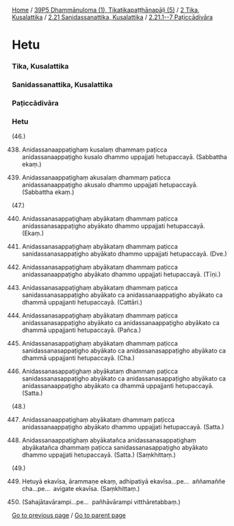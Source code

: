 
[Home](/) / [39P5 Dhammānuloma (1), Tikatikapaṭṭhānapāḷi (5)](/tipitaka/39P5.md) / [2 Tika, Kusalattika](/tipitaka/39P5/2.md) / [2.21 Sanidassanattika, Kusalattika](/tipitaka/39P5/2/2.21.md) / [2.21.1--7 Paṭiccādivāra](/tipitaka/39P5/2/2.21/2.21.1--7.md)

# Hetu

### Tika, Kusalattika

### Sanidassanattika, Kusalattika

### Paṭiccādivāra

### Hetu

(46.)

438. Anidassanaappaṭighaṃ kusalaṃ dhammaṃ paṭicca anidassanaappaṭigho kusalo dhammo uppajjati hetupaccayā. (Sabbattha ekaṃ.)

439. Anidassanaappaṭighaṃ akusalaṃ dhammaṃ paṭicca anidassanaappaṭigho akusalo dhammo uppajjati hetupaccayā. (Sabbattha ekaṃ.)

(47.)

440. Anidassanasappaṭighaṃ abyākataṃ dhammaṃ paṭicca anidassanasappaṭigho abyākato dhammo uppajjati hetupaccayā. (Ekaṃ.)

441. Anidassanasappaṭighaṃ abyākataṃ dhammaṃ paṭicca sanidassanasappaṭigho abyākato dhammo uppajjati hetupaccayā. (Dve.)

442. Anidassanasappaṭighaṃ abyākataṃ dhammaṃ paṭicca anidassanaappaṭigho abyākato dhammo uppajjati hetupaccayā. (Tīṇi.)

443. Anidassanasappaṭighaṃ abyākataṃ dhammaṃ paṭicca sanidassanasappaṭigho abyākato ca anidassanaappaṭigho abyākato ca dhammā uppajjanti hetupaccayā. (Cattāri.)

444. Anidassanasappaṭighaṃ abyākataṃ dhammaṃ paṭicca anidassanasappaṭigho abyākato ca anidassanaappaṭigho abyākato ca dhammā uppajjanti hetupaccayā. (Pañca.)

445. Anidassanasappaṭighaṃ abyākataṃ dhammaṃ paṭicca sanidassanasappaṭigho abyākato ca anidassanasappaṭigho abyākato ca dhammā uppajjanti hetupaccayā. (Cha.)

446. Anidassanasappaṭighaṃ abyākataṃ dhammaṃ paṭicca sanidassanasappaṭigho abyākato ca anidassanasappaṭigho abyākato ca anidassanaappaṭigho abyākato ca dhammā uppajjanti hetupaccayā. (Satta.)

(48.)

447. Anidassanaappaṭighaṃ abyākataṃ dhammaṃ paṭicca anidassanaappaṭigho abyākato dhammo uppajjati hetupaccayā. (Satta.)

448. Anidassanaappaṭighaṃ abyākatañca anidassanasappaṭighaṃ abyākatañca dhammaṃ paṭicca sanidassanasappaṭigho abyākato dhammo uppajjati hetupaccayā. (Satta.) (Saṃkhittaṃ.)

(49.)

449. Hetuyā ekavīsa, ārammaṇe ekaṃ, adhipatiyā ekavīsa…pe…  aññamaññe cha…pe…  avigate ekavīsa. (Saṃkhittaṃ.)

450. (Sahajātavārampi…pe…  pañhāvārampi vitthāretabbaṃ.)

[Go to previous page](/tipitaka/39P5/2/2.21/2.21.1--7.md) / [Go to parent page](/tipitaka/39P5/2/2.21/2.21.1--7.md)


